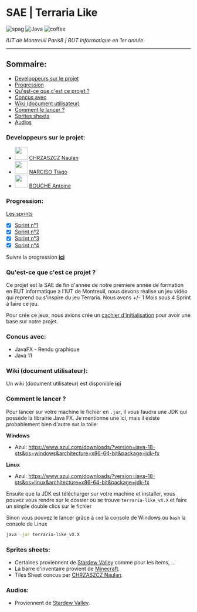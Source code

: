 # SAE | Terraria Like
![spag](https://forthebadge.com/images/badges/contains-tasty-spaghetti-code.svg) ![Java](https://forthebadge.com/images/badges/made-with-java.svg) ![coffee](https://forthebadge.com/images/badges/powered-by-coffee.svg)

*IUT de Montreuil Paris8 | BUT Informatique en 1er année.*

---

## Sommaire:
- [Developpeurs sur le projet](https://github.com/NaulaN/SAE-Terraria-Like/blob/master/README.md#developpeurs-sur-le-projet)
- [Progression](https://github.com/NaulaN/SAE-Terraria-Like/blob/master/README.md#progression)
- [Qu'est-ce que c'est ce projet ?](https://github.com/NaulaN/SAE-Terraria-Like/blob/master/README.md#quest-ce-que-cest-ce-projet-)
- [Concus avec](https://github.com/NaulaN/SAE-Terraria-Like/blob/master/README.md#concus-avec)
- [Wiki (document utilisateur)](https://github.com/NaulaN/SAE-Terraria-Like/blob/master/README.md#wiki-document-utilisateur)
- [Comment le lancer ?](https://github.com/NaulaN/SAE-Terraria-Like/blob/master/README.md#comment-le-lancer-)
- [Sprites sheets](https://github.com/NaulaN/SAE-Terraria-Like/blob/master/README.md#sprites-sheets)
- [Audios](https://github.com/NaulaN/SAE-Terraria-Like/blob/master/README.md#audio)

### Developpeurs sur le projet:
- <code><img style="width: 35px; height: 35px" src="https://avatars.githubusercontent.com/u/67024770?v=4"/></code> [CHRZASZCZ Naulan](https://github.com/NaulaN)
- <code><img style="width: 35px; height: 35px" src="https://avatars.githubusercontent.com/u/95338528?v=4"/></code> [NARCISO Tiago](https://github.com/almerion)
- <code><img style="width: 35px; height: 35px" src="https://avatars.githubusercontent.com/u/96045738?v=4"/></code> [BOUCHE Antoine](https://github.com/TheblackReaper060303)

### Progression:
[Les sprints](https://github.com/NaulaN/SAE-Terraria-Like/releases)
- [X] [Sprint n°1](https://github.com/NaulaN/SAE-Terraria-Like/releases/tag/sprints)
- [X] [Sprint n°2](https://github.com/NaulaN/SAE-Terraria-Like/releases/tag/Sprint_n%C3%82%C2%B02)
- [X] [Sprint n°3](https://github.com/NaulaN/SAE-Terraria-Like/releases/tag/Sprint_n%C2%B03)
- [X] [Sprint n°4](https://github.com/NaulaN/SAE-Terraria-Like/releases/tag/Sprint_n%C2%B04)

Suivre la progression [**ici**](https://github.com/users/NaulaN/projects/2)

### Qu'est-ce que c'est ce projet ?
Ce projet est la SAE de fin d'année de notre premiere année de formation en BUT Informatique à l'IUT de Montreuil, nous devons réalisé un jeu vidéo qui reprend ou s'inspire du jeu Terraria. Nous avons +/- 1 Mois sous 4 Sprint à faire ce jeu.

Pour crée ce jeux, nous avions crée un [cachier d'initialisation](https://github.com/NaulaN/SAE-Terraria-Like/blob/master/Cahier_d'initialisation.pdf) pour avoir une base sur notre projet.

### Concus avec:
- JavaFX - Rendu graphique
- Java 11

### Wiki (document utilisateur):
Un wiki (document utilisateur) est disponible [**ici**](https://github.com/NaulaN/SAE-Terraria-Like/wiki/Document-utilisateur)

### Comment le lancer ?
Pour lancer sur votre machine le fichier en `.jar`, il vous faudra une JDK qui possède la librairie Java FX.
Je mentionne une ici, mais il existe probablement bien d'autre sur la toile:

**Windows**
- Azul: https://www.azul.com/downloads/?version=java-18-sts&os=windows&architecture=x86-64-bit&package=jdk-fx

**Linux**
- Azul: https://www.azul.com/downloads/?version=java-18-sts&os=linux&architecture=x86-64-bit&package=jdk-fx

Ensuite que la JDK est télécharger sur votre machine et installer, vous pouvez vous rendre sur le dossier où se trouve `terraria-like_vX.X` et faire un simple
double clics sur le fichier

Sinon vous pouvez le lancer grâce à `cmd` la console de Windows ou `bash` la console de Linux
```bash
java -jar terraria-like_vX.X
```

### Sprites sheets:
- Certaines proviennent de [Stardew Valley](https://www.stardewvalley.net/) comme pour les items, ...
- La barre d'inventaire provient de [Minecraft](https://www.minecraft.net/fr-fr).
- Tiles Sheet concus par  [CHRZASZCZ Naulan](https://www.chrz-development.fr/).

### Audios:
- Proviennent de [Stardew Valley](https://www.stardewvalley.net/).

